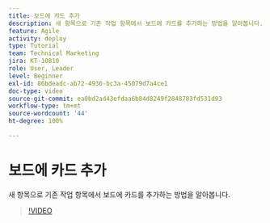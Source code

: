 ```yaml
---
title: 보드에 카드 추가
description: 새 항목으로 기존 작업 항목에서 보드에 카드를 추가하는 방법을 알아봅니다.
feature: Agile
activity: deploy
type: Tutorial
team: Technical Marketing
jira: KT-10810
role: User, Leader
level: Beginner
exl-id: 86bdeadc-ab72-4936-bc3a-45079d7a4ce1
doc-type: video
source-git-commit: ea0bd2ad43efdaa6b84d8249f2848783fd531d93
workflow-type: tm+mt
source-wordcount: '44'
ht-degree: 100%

---
```


# 보드에 카드 추가

새 항목으로 기존 작업 항목에서 보드에 카드를 추가하는 방법을 알아봅니다.

>[!VIDEO](https://video.tv.adobe.com/v/346617/?quality=12&learn=on)
